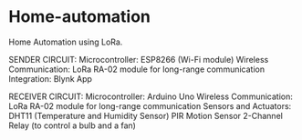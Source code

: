 # Home-automation
Home Automation using LoRa.

SENDER CIRCUIT:
Microcontroller: ESP8266 (Wi-Fi module)
Wireless Communication: LoRa RA-02 module for long-range communication
Integration: Blynk App

RECEIVER CIRCUIT:
Microcontroller: Arduino Uno
Wireless Communication: LoRa RA-02 module for long-range communication
Sensors and Actuators:
DHT11 (Temperature and Humidity Sensor)
PIR Motion Sensor
2-Channel Relay (to control a bulb and a fan)
